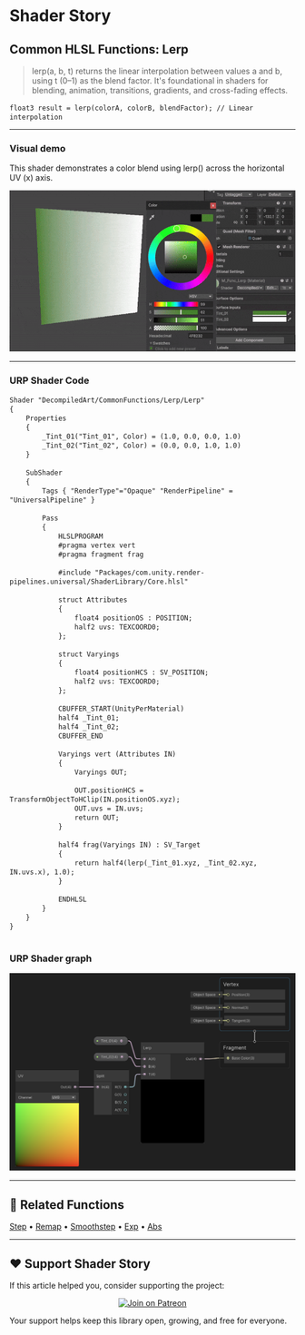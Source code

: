 # Shader Story

## Common HLSL Functions: Lerp

> lerp(a, b, t) returns the linear interpolation between values a and b, using t (0–1) as the blend factor.
> It's foundational in shaders for blending, animation, transitions, gradients, and cross-fading effects.

```hlsl
float3 result = lerp(colorA, colorB, blendFactor); // Linear interpolation

```
---

### Visual demo 
This shader demonstrates a color blend using lerp() across the horizontal UV (x) axis.

<p align="center">
<img src="https://github.com/DeGGeD/ShaderStory/blob/main/Resources/Images/Chapters/CommonFunctions/Lerp/DA_CommonFuncs_Lerp_Demo_01.gif" alt="Shader Story: Function - Lerp" title="Shader Story: Function - Lerp">
</p>

---
### URP Shader Code

```hlsl
Shader "DecompiledArt/CommonFunctions/Lerp/Lerp"
{
    Properties
    {
        _Tint_01("Tint_01", Color) = (1.0, 0.0, 0.0, 1.0)
        _Tint_02("Tint_02", Color) = (0.0, 0.0, 1.0, 1.0)
    }

    SubShader
    {
        Tags { "RenderType"="Opaque" "RenderPipeline" = "UniversalPipeline" }

        Pass
        {
            HLSLPROGRAM
            #pragma vertex vert
            #pragma fragment frag

            #include "Packages/com.unity.render-pipelines.universal/ShaderLibrary/Core.hlsl"

            struct Attributes
            {
                float4 positionOS : POSITION;
                half2 uvs: TEXCOORD0;
            };

            struct Varyings
            {
                float4 positionHCS : SV_POSITION;
                half2 uvs: TEXCOORD0;
            };

            CBUFFER_START(UnityPerMaterial)
            half4 _Tint_01;
            half4 _Tint_02;
            CBUFFER_END

            Varyings vert (Attributes IN)
            {
                Varyings OUT;

                OUT.positionHCS = TransformObjectToHClip(IN.positionOS.xyz);
                OUT.uvs = IN.uvs;
                return OUT;
            }

            half4 frag(Varyings IN) : SV_Target
            {
                return half4(lerp(_Tint_01.xyz, _Tint_02.xyz, IN.uvs.x), 1.0);
            }

            ENDHLSL
        }
    }
}


```

### URP Shader graph
<p align="center">
<img src="https://github.com/DeGGeD/ShaderStory/blob/main/Resources/Images/Chapters/CommonFunctions/Lerp/DA_CommonFuncs_Lerp_Graph_01.png" alt="Shader Story: Function - Lerp" title="Shader Story: Function - Lerp">
</p>

---

## 🔗 Related Functions

[Step](https://github.com/DeGGeD/ShaderStory/blob/main/Chapters/CommonFunctions/Step.md) •
[Remap](https://github.com/DeGGeD/ShaderStory/blob/main/Chapters/CommonFunctions/Remap.md) • 
[Smoothstep](https://github.com/DeGGeD/ShaderStory/blob/main/Chapters/CommonFunctions/Smoothstep.md) • 
[Exp](https://github.com/DeGGeD/ShaderStory/blob/main/Chapters/CommonFunctions/Exp.md) • 
[Abs](https://github.com/DeGGeD/ShaderStory/blob/main/Chapters/CommonFunctions/Abs.md)

---

## ❤️ Support Shader Story

If this article helped you, consider supporting the project:

<p align="center">
  <a href="https://www.patreon.com/decompiled_art" target="_blank">
    <img src="https://img.shields.io/badge/Join%20on%20Patreon-%20Exclusive%20Updates%20%26%20Community-orange?style=for-the-badge&logo=patreon" alt="Join on Patreon">
  </a>
</p>

Your support helps keep this library open, growing, and free for everyone.
